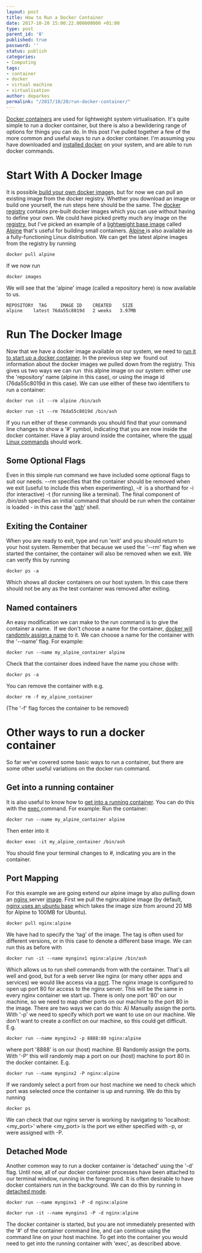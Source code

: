 ```yaml
---
layout: post
title: How to Run a Docker Container
date: 2017-10-20 15:00:22.000000000 +01:00
type: post
parent_id: '0'
published: true
password: ''
status: publish
categories:
- Computing
tags:
- container
- docker
- virtual machine
- virtualisation
author: deparkes
permalink: "/2017/10/20/run-docker-container/"
---
```

<a href="https://wp.me/p4DE9r-TQ">Docker containers</a> are used for lightweight system virtualisation. It's quite simple to run a docker container, but there is also a bewildering range of options for things you can do. In this post I've pulled together a few of the more common and useful ways to run a docker container.
I'm assuming you have downloaded and <a href="https://docs.docker.com/engine/installation/">installed docker</a> on your system, and are able to run docker commands.
<h1><b>Start With A Docker Image
</b></h1>
It is possible<a href="https://www.howtoforge.com/tutorial/how-to-create-docker-images-with-dockerfile/"> build your own docker image</a>s, but for now we can pull an existing image from the docker registry. Whether you download an image or build one yourself, the run steps here should be the same.
The <a href="https://docs.docker.com/registry/">docker registry</a> contains pre-built docker images which you can use without having to define your own.
We could have picked pretty much any image on the <a href="https://hub.docker.com/">registry</a>, but I've picked an example of a <a href="https://hub.docker.com/_/alpine/">lightweight base image</a> called <a href="https://github.com/gliderlabs/docker-alpine">Alpine</a> that's useful for building small containers. <a href="https://gofore.com/en/lean-docker-alpine-linux">Alpine </a>is also available as a fully-functioning Linux distribution.
We can get the latest alpine images from the registry by running

```
docker pull alpine
```

If we now run

```
docker images
```

We will see that the 'alpine' image (called a repository here) is now available to us.

```
REPOSITORY  TAG     IMAGE ID    CREATED    SIZE
alpine    latest 76da55c8019d   2 weeks   3.97MB
```

<h1>Run The Docker Image</h1>
Now that we have a docker image available on our system, we need to <a href="https://stackoverflow.com/questions/18497688/run-a-docker-image-as-a-container">run it to start up a docker container</a>.
In the previous step we  found out information about the docker images we pulled down from the registry. This gives us two ways we can run  this alpine image on our system: either use the 'repository' name (alpine in this case), or using the image id (76da55c8019d in this case).
We can use either of these two identifiers to run a container:

```
docker run -it --rm alpine /bin/ash
```


```
docker run -it --rm 76da55c8019d /bin/ash
```

If you run either of these commands you should find that your command line changes to show a '#' symbol, indicating that you are now inside the docker container.
Have a play around inside the container, where the <a href="https://www-uxsup.csx.cam.ac.uk/pub/doc/suse/suse9.0/userguide-9.0/ch24s04.html">usual Linux commands</a> should work.
<h2>Some Optional Flags</h2>
Even in this simple run command we have included some optional flags to suit our needs.
<em>--rm</em> specifies that the container should be removed when we exit (useful to include this when experimenting),
<em>-it </em> is a shorthand for -i (for interactive) -t (for running like a terminal).
The final component of <em>/bin/ash</em> specifies an initial command that should be run when the container is loaded - in this case the '<a href="https://en.wikipedia.org/wiki/Almquist_shell">ash</a>' shell.

<h2>Exiting the Container</h2>
When you are ready to exit, type and run 'exit' and you should return to your host system. Remember that because we used the '--rm' flag when we started the container, the container will also be removed when we exit.
We can verify this by running

```
docker ps -a
```

Which shows all docker containers on our host system. In this case there should not be any as the test container was removed after exiting.
<h2><b>Named containers</b></h2>
An easy modification we can make to the run command is to give the container a name.  If we don't choose a name for the container, <a href="https://frightanic.com/computers/docker-default-container-names/">docker will randomly assign a name</a> to it.
We can choose a name for the container with the '--name' flag. For example:

```
docker run --name my_alpine_container alpine
```

Check that the container does indeed have the name you chose with:

```
docker ps -a
```

You can remove the container with e.g.

```
docker rm -f my_alpine_container
```

(The '-f' flag forces the container to be removed)
<h1><b>Other ways to run a docker container</b></h1>
So far we've covered some basic ways to run a container, but there are some other useful variations on the docker run command.
<h2><b>Get into a running container</b></h2>
It is also useful to know how to <a href="https://stackoverflow.com/questions/30172605/how-to-get-into-a-docker-container">get into a running container</a>. You can do this with the <a href="https://docs.docker.com/engine/reference/commandline/exec/">exec </a>command.
For example:
Run the container:

```
docker run --name my_alpine_container alpine
```

Then enter into it

```
docker exec -it my_alpine_container /bin/ash
```

You should fine your terminal changes to #, indicating you are in the container.
<h2><b>Port Mapping</b></h2>
For this example we are going extend our alpine image by also pulling down an <a href="https://www.nginx.com/resources/wiki/">nginx </a>server <a href="https://hub.docker.com/_/nginx/">image</a>.
First we pull the nginx:alpine image (by default, <a href="https://blog.docker.com/2015/04/tips-for-deploying-nginx-official-image-with-docker/">nginx uses an ubuntu base</a> which takes the image size from around 20 MB for Alpine to 100MB for Ubuntu).

```
docker pull nginx:alpine
```

We have had to specify the 'tag' of the image. The tag is often used for different versions, or in this case to denote a different base image.
We can run this as before with

```
docker run -it --name mynginx1 nginx:alpine /bin/ash
```

Which allows us to run shell commands from with the container. That's all well and good, but for a web server like nginx (or many other apps and services) we would like access via a <a href="https://en.wikipedia.org/wiki/Port_(computer_networking)">port</a>. The nginx image is configured to open up port 80 for access to the nginx server. This will be the same in every nginx container we start up. There is only one port '80' on our machine, so we need to map other ports on our machine to the port 80 in the image.
There are two ways we can do this:
A) Manually assign the ports. With '-p' we need to specify which port we want to use on our machine. We don't want to create a conflict on our machine, so this could get difficult. E.g.

```docker run --name mynginx2 -p 8888:80 nginx:alpine```

where port '8888' is on our (host) machine.
B) Randomly assign the ports. With '-P' this will randomly map a port on our (host) machine to port 80 in the docker container. E.g.

```docker run --name mynginx2 -P nginx:alpine```

If we randomly select a port from our host machine we need to check which port was selected once the container is up and running. We do this by running

```docker ps```

We can check that our nginx server is working by navigating to 'localhost:&lt;my_port&gt;' where &lt;my_port&gt; is the port we either specified with -p, or were assigned with -P.
<h2>Detached Mode</h2>
Another common way to run a docker container is 'detached' using the '-d' flag. Until now, all of our docker container processes have been attached to our terminal window, running in the foreground. It is often desirable to have docker containers run in the background. We can do this by running in <a href="https://stackoverflow.com/questions/34029680/docker-detached-mode">detached mode</a>.

```
docker run --name mynginx1 -P -d nginx:alpine
```


```
docker run -it --name mynginx1 -P -d nginx:alpine
```

The docker container is started, but you are not immediately presented with the '#' of the container command line, and can continue using the command line on your host machine. To get into the container you would need to get into the running container with 'exec', as described above.
